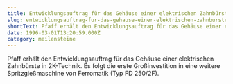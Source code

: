 ```yaml
---
title: Entwicklungsauftrag für das Gehäuse einer elektrischen Zahnbürste | 1996
slug: entwicklungsauftrag-fur-das-gehause-einer-elektrischen-zahnburste-1996
shortText: Pfaff erhält den Entwicklungsauftrag für das Gehäuse einer ­elektrischen Zahnbürste in 2K-Technik. Es folgt die erste Großinvestition in eine weitere Spritzgießmaschine von Ferromatik (Typ FD 250/2F).
date: 1996-03-01T13:20:59.000Z
category: meilensteine
---
```


Pfaff erhält den Entwicklungsauftrag für das Gehäuse einer ­elektrischen Zahnbürste in 2K-Technik. Es folgt die erste Großinvestition in eine weitere Spritzgießmaschine von Ferromatik (Typ FD 250/2F).
